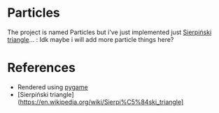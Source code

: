 # Particles

The project is named Particles but i've just implemented just [Sierpiński triangle](https://en.wikipedia.org/wiki/Sierpi%C5%84ski_triangle)...
: Idk maybe i will add more particle things here?

# References
- Rendered using [pygame](https://pygame.org)
- [Sierpiński triangle](https://en.wikipedia.org/wiki/Sierpi%C5%84ski_triangle]
